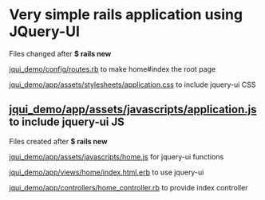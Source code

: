 Very simple rails application using JQuery-UI
=========

Files changed after **$ rails new**

[jqui_demo/config/routes.rb](https://github.com/tysonhenry/jqui_demo/blob/master/config/routes.rb) to make home#index the root page

[jqui_demo/app/assets/stylesheets/application.css](https://github.com/tysonhenry/jqui_demo/blob/master/app/assets/stylesheets/application.css) to include jquery-ui CSS

[jqui_demo/app/assets/javascripts/application.js](https://github.com/tysonhenry/jqui_demo/blob/master/app/assets/javascripts/application.js) to include jquery-ui JS
---

Files created after **$ rails new**

[jqui_demo/app/assets/javascripts/home.js](https://github.com/tysonhenry/jqui_demo/blob/master/app/assets/javascripts/home.js) for jquery-ui functions

[jqui_demo/app/views/home/index.html.erb](https://github.com/tysonhenry/jqui_demo/blob/master/app/views/home/index.html.erb) to use jquery-ui

[jqui_demo/app/controllers/home_controller.rb](https://github.com/tysonhenry/jqui_demo/blob/master/app/controllers/home_controller.rb) to provide index controller
